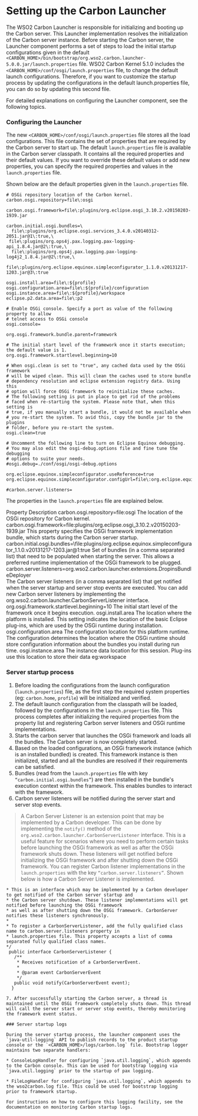 
# Setting up the Carbon Launcher

The WSO2 Carbon Launcher is responsible for initializing and booting up the Carbon server. This Launcher implementation resolves the initialization of the Carbon server instance. Before starting the Carbon server, the Launcher component performs a set of steps to load the initial startup configurations given in the default `<CARBON_HOME>/bin/bootstrap/org.wso2.carbon.launcher-5.0.0.jar/launch.properties` file.
WSO2 Carbon Kernel 5.1.0 includes the `<CARBON_HOME>/conf/osgi/launch.properties` file, to change the default launch configurations. Therefore, if you want to customize the startup process by updating the configurations in the default launch.properties file, you can do so by updating this second file.

For detailed explanations on configuring the Launcher component, see the following topics.

### Configuring the Launcher

The new `<CARBON_HOME>/conf/osgi/launch.properties` file stores all the load configurations. This file contains the set of properties that are required by the Carbon server to start up. The default `launch.properties` file is available in the Carbon server classpath. It contains all the required properties and their default values. If you want to override these default values or add new properties, you can specify the required properties and values in the `launch.properties` file.

Shown below are the default properties given in the `launch.properties` file.

    # OSGi repository location of the Carbon kernel.
    carbon.osgi.repository=file\:osgi

    carbon.osgi.framework=file\:plugins/org.eclipse.osgi_3.10.2.v20150203-1939.jar

    carbon.initial.osgi.bundles=\
      file\:plugins/org.eclipse.osgi.services_3.4.0.v20140312-2051.jar@1\:true,\
     file\:plugins/org.ops4j.pax.logging.pax-logging-api_1.8.4.jar@2\:true,\
      file\:plugins/org.ops4j.pax.logging.pax-logging-log4j2_1.8.4.jar@2\:true,\
      file\:plugins/org.eclipse.equinox.simpleconfigurator_1.1.0.v20131217-1203.jar@3\:true

    osgi.install.area=file\:${profile}
    osgi.configuration.area=file\:${profile}/configuration
    osgi.instance.area=file\:${profile}/workspace
    eclipse.p2.data.area=file\:p2

    # Enable OSGi console. Specify a port as value of the following property to allow
    # telnet access to OSGi console
    osgi.console=

    org.osgi.framework.bundle.parent=framework

    # The initial start level of the framework once it starts execution; the default value is 1.
    org.osgi.framework.startlevel.beginning=10

    # When osgi.clean is set to "true", any cached data used by the OSGi framework
    # will be wiped clean. This will clean the caches used to store bundle
    # dependency resolution and eclipse extension registry data. Using this
    # option will force OSGi framework to reinitialize these caches.
    # The following setting is put in place to get rid of the problems
    # faced when re-starting the system. Please note that, when this setting is
    # true, if you manually start a bundle, it would not be available when
    # you re-start the system. To avid this, copy the bundle jar to the plugins
    # folder, before you re-start the system.
    osgi.clean=true

    # Uncomment the following line to turn on Eclipse Equinox debugging.
    # You may also edit the osgi-debug.options file and fine tune the debugging
    # options to suite your needs.
    #osgi.debug=./conf/osgi/osgi-debug.options

    org.eclipse.equinox.simpleconfigurator.useReference=true
    org.eclipse.equinox.simpleconfigurator.configUrl=file\:org.eclipse.equinox.simpleconfigurator/bundles.info
 
    #carbon.server.listeners=

The properties in the `launch.properties` file are explained below.

Property	Description
carbon.osgi.repository=file\:osgi	The location of the OSGi repository for Carbon kernel.
carbon.osgi.framework=file\:plugins/org.eclipse.osgi_3.10.2.v20150203-1939.jar	This property specifies the OSGi framework implementation bundle, which starts during the Carbon server startup.
carbon.initial.osgi.bundles=\file\:plugins/org.eclipse.equinox.simpleconfigurator_1.1.0.v20131217-1203.jar@1\:true
Set of bundles (in a comma separated list) that need to be populated when starting the server. This allows a preferred runtime implementation of the OSGi framework to be plugged.
carbon.server.listeners=org.wso2.carbon.launcher.extensions.DropinsBundleDeployer	
The Carbon server listeners (in a comma separated list) that get notified when the server startup and server stop events are executed. You can add new Carbon server listeners by implementing the org.wso2.carbon.launcher.CarbonServerListener interface.
org.osgi.framework.startlevel.beginning=10	The initial start level of the framework once it begins execution.
osgi.install.area	The location where the platform is installed. This setting indicates the location of the basic Eclipse plug-ins, which are used by the OSGi runtime during installation.
osgi.configuration.area	The configuration location for this platform runtime. The configuration determines the location where the OSGi runtime should store configuration information about the bundles you install during run time.
osgi.instance.area	The instance data location for this session. Plug-ins use this location to store their data eg:workspace

### Server startup process

1. Before loading the configurations from the launch configuration (`launch.properties`) file, as the first step the required system properties (eg: `carbon.home`, `profile`) will be initialized and verified.
2. The default launch configuration from the classpath will be loaded, followed by the configurations in the `launch.properties` file. This process completes after initializing the required properties from the property list and registering Carbon server listeners and OSGi runtime implementations.
3. Starts the carbon server that launches the OSGi framework and loads all the bundles. The Carbon server is now completely started.
4. Based on the loaded configurations, an OSGi framework instance (which is an installed bundled) is created. This framework instance is then initialized, started and all the bundles are resolved if their requirements can be satisfied.
5. Bundles (read from the `launch.properties` file with key `“carbon.initial.osgi.bundles”`) are then installed in the bundle's execution context within the framework. This enables bundles to interact with the framework.
6. Carbon server listeners will be notified during the server start and server stop events.

 > A Carbon Server Listener is an extension point that may be implemented by a Carbon developer. This can be done by implementing the `notify()` method of the `org.wso2.carbon.launcher.CarbonServerListener` interface. This is a useful feature for scenarios where you need to perform certain tasks before launching the OSGi framework as well as after the OSGi framework shuts down. These listeners will get notified before initializing the OSGi framework and after shutting down the OSGi framework. You can register Carbon listener implementations in the `launch.properties` with the key `“carbon.server.listeners”`.
 Shown below is how a Carbon Server Listener is implemented.
 ```/**
 * This is an interface which may be implemented by a Carbon developer to get notified of the Carbon server startup and
 * the Carbon server shutdown. These listener implementations will get notified before launching the OSGi framework
 * as well as after shutting down the OSGi framework. CarbonServer notifies these listeners synchronously.
 *
 * To register a CarbonServerListener, add the fully qualified class name to carbon.server.listeners property in
 * launch.properties file. This property accepts a list of comma separated fully qualified class names.
 */
  public interface CarbonServerListener {
    /**
     * Receives notification of a CarbonServerEvent.
     *
     * @param event CarbonServerEvent
     */
    public void notify(CarbonServerEvent event);
   }
            
7. After successfully starting the Carbon server, a thread is maintained until the OSGi framework completely shuts down. This thread will call the server start or server stop events, thereby monitoring the framework event status.

### Server startup logs

During the server startup process, the launcher component uses the `java-util-logging` API to publish records to the product startup console or the `<CARBON_HOME>/logs/carbon.log` file. Bootstrap logger maintains two separate handlers: 

* ConsoleLogHandler for configuring `java.util.logging`, which appends to the Carbon console. This can be used for bootstrap logging via `java.util.logging` prior to the startup of pax logging.

* FileLogHandler for configuring `java.util.logging`, which appends to the wso2carbon.log file. This could be used for bootstrap logging prior to framework startup.

For instructions on how to configure this logging facility, see the documentation on monitoring Carbon startup logs.
